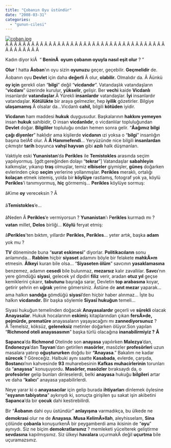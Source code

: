 ```yaml
---
title: "Çobanın Oyu üstündür"
date: "2008-03-31"
categories: 
  - "gunun-cilesi"
---
```


[![coban.jpg](/uploads/2008/03/coban.jpg)](/uploads/2008/03/coban.jpg "coban.jpg")Â Â Â Â Â Â Â Â Â Â Â Â Â Â Â Â Â Â Â Â Â Â Â Â Â Â Â Â Â Â Â Â Â Â Â Â Â Â Â Â Â Â Â Â Â 

Kadın diyor kiÂ  “ **BeninÂ  oyum çobanın oyuyla nasıl eşit olur** ? ”

**Olur** ! hatta **Ãoban**’ın oyu sizin **oyunuzu** geçer, geçebilir. **Geçmelidir** de. Ãobanın oyu **Devlet** için daha **değerli** Â olur, **olabilir.** Olmalıdır da. Â Ãünkü **oy için** gerekli olan “**bilgi**” değil “**vicdandır**”. Vatandaşlık vatandaşların “**vicdanı**” üzerinde kurulur, **yükselir**, gelişir. Ber **vechi** kaide **Vicdanlı** insanlardır **vatandaşlar**.Â Yürekli **insanlardır** vatandaşlar. **İyi** insanlardır vatandaşlar. **Kötülükte** bir araya gelmezler, hep **iyilik** gözetirler. Bilgiye **ulaşamamış** Â olsalar da…Vicdanlı **cahil,** bilgili **kötüden** iyidir.

**Vicdanın** ham maddesi **hukuk** duygusudur. Başkalarının **hakkını yemeyen** insan **hukuk** sahibidir, O insan **vicdanlıdır**, o vicdanlılar topluluğundan **Devlet** doğar. **Bilgililer** topluluğu ondan hemen sonra gelir. “**Ãağımız bilgi çağı diyenler**” haklıdır ama kişilerde **vicdanın** ızi yoksa o “**bilgi**” insanlığın başına belÃ¢ olur. Â **Â** **Hanımefendi**… Yeryüzünde nice bilgili **insanlardan** çıkmıştır **tarih** boyunca **vahşî hayvan** gibi **azılı** halk düşmanları.

Vaktiyle eski **Yunanistan**’da **Perikles** ile **Temistokles** arasında seçim yapılıyormuş. \[gdt:gereğinden dolayı “**tekrar**”\] Vatandaşlar **sabahleyin** kalkmışlar, yıkanıp **traş** olmuşlar, temiz **elbiseler** giymişler, **güneş** doğarken evlerinden çıkıp **seçim** yerlerine yollanmışlar. **Perikles** meraklı, ortalığı **kolaçan** etmek istemiş, yolda bir **köylüye** rastlamış, fotograf yok ya, köylü **Perikles**’i tanımıyormuş, **hiç** görmemiş… **Perikles** köylüye sormuş:

âKime **oy** vereceksin ? Â 

â**Temistokles**’e…

âNeden Â **Perikles**’e vermiyorsun ? **Yunanistan**’ı P**erikles** kurmadı mı ? **vatan** millet, **Delos** birliği… **Köylü** feryat etmiş:

â**Perikles**’ten bıktım, yıllardır **Perikles, Perikles**… yeter artık, başka **adam** yok mu ?

**TV** döneminde buna “**surat eskimesi**” diyorlar. **Politikacıların** sonu anlamında… **Rabbim** hiçbir **siyaset** adamını böyle bir felakete **mahkÃ»m** etmesin. **Ãlkeyi** kuran bile olsa… “**Siyaseten ölüm**” savcının **yasaklamasına** benzemez, adamın **cesedi** bile bulunmaz, **mezarsız** kalır zavallılar. **Savcı**’nın yere gömdüğü **siyasi**, gelecek yıl dipdiri **filiz** verir, aradan **otuz yıl** geçse kemiklerini çıkarır, **tabutunu** bayrağa sarar, Devletin **top arabasına** koyar, getirir şehrin en **uğrak** yerine gömersiniz. Ãstüne de **anıt mezar** yaparak… ama halkın **sandığa** gömdüğü **siyasi**’den hiçbir haber alınmaz… İşte bu halkın **vicdanıdır.** Bir başka söylemle **Siyasî hukuğun** temeli…

Siyasi hukuğun temelinden doğacak **Anayasalardır** geçerli ve **sürekli** olacak **Anayasalar**. Hukuk hocalarının **eskimi**ş kitaplarından çıkan **fersÃ»de, pejmürde, prematüre** anayasaların yaşayacağını mı **zannediyorsunuz** ? Â Temelsiz, köksüz, **geleneksiz** metinler doğarken ölüyor.Son yapılan “**Richmond oteli anayasasının**” başka türlü olacağına **inanabilirmiyiz ?** **Â** 

**Sapanca**’da **Richmond** Otelinde son **anayasa** yapılırken **Malezya**’dan, **Endonezya**’dan **Tayvan**'dan getirilen **masörler**, masözler **profesörleri** uzun masalara yatırıp **oğuştururken** doğdu bir **“Anayasa**.” Bakalım ne kadar **sürecek** ? Göreceğiz. Halbuki aynı saatte **Kasabada**, evlerde, çarşıda, **Bostancı**’nın kahvesinde **93** muharebesinin **Kafkas muhacirlerinin** torunları da “**anayasa**” konuşuyordu. **Masörler, masözler** bıraksaydı da, o **profesörler** gelip bunları dinleselerdi, belki **anayasa** hukuğu **bilgileri** artar ve daha “**kalıcı**” anayasa yapabilirlerdi.

Neye yarar ki o **anayasacılar** için gelip burada **ihtiyarları** dinlemek öylesine “**eşyanın tabiyatına**” aykırıydı ki, sonuçta girişilen şu sakat işin akibetini **Sapanca**’da bir **çocuk** dahi kestirebilirdi.

Bir “**Ãobanın** dahi oyu üstündür” **anlayışına** varmadıkça, bu ülkede ne **demokrasi** olur ne de **Anayasa. Musa KelimÃ»llah**, aleyhisselam, **Sina** çölünde **çobanla** konuşurkenÂ bir peygamberdi ama ikisinin de “**oyu**” aynıydı. Siz ne biçim **demokratlarsınız** ? memleketi yücelterek geliştirme **sevdasına** kapılmışsınız. Siz ülkeyi **havalara** uçurmakÂ değil **uçurtma** bile uçuramazsınız.
